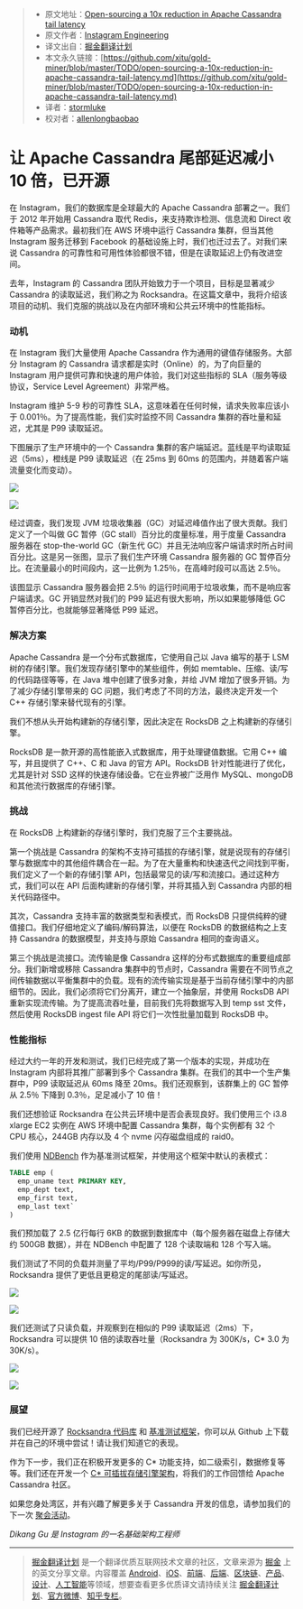 > * 原文地址：[Open-sourcing a 10x reduction in Apache Cassandra tail latency](https://engineering.instagram.com/open-sourcing-a-10x-reduction-in-apache-cassandra-tail-latency-d64f86b43589)
> * 原文作者：[Instagram Engineering](https://engineering.instagram.com/@InstagramEng?source=post_header_lockup)
> * 译文出自：[掘金翻译计划](https://github.com/xitu/gold-miner)
> * 本文永久链接：[https://github.com/xitu/gold-miner/blob/master/TODO/open-sourcing-a-10x-reduction-in-apache-cassandra-tail-latency.md](https://github.com/xitu/gold-miner/blob/master/TODO/open-sourcing-a-10x-reduction-in-apache-cassandra-tail-latency.md)
> * 译者：[stormluke](http://stormluke.me)
> * 校对者：[allenlongbaobao](https://github.com/allenlongbaobao)

# 让 Apache Cassandra 尾部延迟减小 10 倍，已开源

在 Instagram，我们的数据库是全球最大的 Apache Cassandra 部署之一。我们于 2012 年开始用 Cassandra 取代 Redis，来支持欺诈检测、信息流和 Direct 收件箱等产品需求。最初我们在 AWS 环境中运行 Cassandra 集群，但当其他 Instagram 服务迁移到 Facebook 的基础设施上时，我们也迁过去了。对我们来说 Cassandra 的可靠性和可用性体验都很不错，但是在读取延迟上仍有改进空间。

去年，Instagram 的 Cassandra 团队开始致力于一个项目，目标是显著减少 Cassandra 的读取延迟，我们称之为 Rocksandra。在这篇文章中，我将介绍该项目的动机、我们克服的挑战以及在内部环境和公共云环境中的性能指标。

### 动机

在 Instagram 我们大量使用 Apache Cassandra 作为通用的键值存储服务。大部分 Instagram 的 Cassandra 请求都是实时（Online）的，为了向巨量的 Instagram 用户提供可靠和快速的用户体验，我们对这些指标的 SLA（服务等级协议，Service Level Agreement）非常严格。

Instagram 维护 5-9 秒的可靠性 SLA，这意味着在任何时候，请求失败率应该小于 0.001％。为了提高性能，我们实时监控不同 Cassandra 集群的吞吐量和延迟，尤其是 P99 读取延迟。

下图展示了生产环境中的一个 Cassandra 集群的客户端延迟。蓝线是平均读取延迟（5ms），橙线是 P99 读取延迟（在 25ms 到 60ms 的范围内，并随着客户端流量变化而变动）。

![](https://cdn-images-1.medium.com/max/800/1*Scn1Nm33oukOJpUd4Ukszw.png)

![](https://cdn-images-1.medium.com/max/800/1*ItBORNwCXce82ZNX6qf6Vg.png)

经过调查，我们发现 JVM 垃圾收集器（GC）对延迟峰值作出了很大贡献。我们定义了一个叫做 GC 暂停（GC stall）百分比的度量标准，用于度量 Cassandra 服务器在 stop-the-world GC（新生代 GC）并且无法响应客户端请求时所占时间百分比。这是另一张图，显示了我们生产环境 Cassandra 服务器的 GC 暂停百分比。在流量最小的时间段内，这一比例为 1.25％，在高峰时段可以高达 2.5％。

该图显示 Cassandra 服务器会把 2.5％ 的运行时间用于垃圾收集，而不是响应客户端请求。GC 开销显然对我们的 P99 延迟有很大影响，所以如果能够降低 GC 暂停百分比，也就能够显著降低 P99 延迟。

### 解决方案

Apache Cassandra 是一个分布式数据库，它使用自己以 Java 编写的基于 LSM 树的存储引擎。我们发现存储引擎中的某些组件，例如 memtable、压缩、读/写的代码路径等等，在 Java 堆中创建了很多对象，并给 JVM 增加了很多开销。为了减少存储引擎带来的 GC 问题，我们考虑了不同的方法，最终决定开发一个 C++ 存储引擎来替代现有的引擎。

我们不想从头开始构建新的存储引擎，因此决定在 RocksDB 之上构建新的存储引擎。

RocksDB 是一款开源的高性能嵌入式数据库，用于处理键值数据。它用 C++ 编写，并且提供了 C++、C 和 Java 的官方 API。RocksDB 针对性能进行了优化，尤其是针对 SSD 这样的快速存储设备。它在业界被广泛用作 MySQL、mongoDB 和其他流行数据库的存储引擎。

### 挑战

在 RocksDB 上构建新的存储引擎时，我们克服了三个主要挑战。

第一个挑战是 Cassandra 的架构不支持可插拔的存储引擎，就是说现有的存储引擎与数据库中的其他组件耦合在一起。为了在大量重构和快速迭代之间找到平衡，我们定义了一个新的存储引擎 API，包括最常见的读/写和流接口。通过这种方式，我们可以在 API 后面构建新的存储引擎，并将其插入到 Cassandra 内部的相关代码路径中。

其次，Cassandra 支持丰富的数据类型和表模式，而 RocksDB 只提供纯粹的键值接口。我们仔细地定义了编码/解码算法，以便在 RocksDB 的数据结构之上支持 Cassandra 的数据模型，并支持与原始 Cassandra 相同的查询语义。

第三个挑战是流接口。流传输是像 Cassandra 这样的分布式数据库的重要组成部分。我们新增或移除 Cassandra 集群中的节点时，Cassandra 需要在不同节点之间传输数据以平衡集群中的负载。现有的流传输实现是基于当前存储引擎中的内部细节的。因此，我们必须将它们分离开，建立一个抽象层，并使用 RocksDB API 重新实现流传输。为了提高流吞吐量，目前我们先将数据写入到 temp sst 文件，然后使用 RocksDB ingest file API 将它们一次性批量加载到 RocksDB 中。

### 性能指标

经过大约一年的开发和测试，我们已经完成了第一个版本的实现，并成功在 Instagram 内部将其推广部署到多个 Cassandra 集群。在我们的其中一个生产集群中，P99 读取延迟从 60ms 降至 20ms。我们还观察到，该群集上的 GC 暂停从 2.5％ 下降到 0.3％，足足减小了 10 倍！

我们还想验证 Rocksandra 在公共云环境中是否会表现良好。我们使用三个 i3.8 xlarge EC2 实例在 AWS 环境中配置 Cassandra 集群，每个实例都有 32 个 CPU 核心，244GB 内存以及 4 个 nvme 闪存磁盘组成的 raid0。

我们使用 [NDBench](https://github.com/Netflix/ndbench) 作为基准测试框架，并使用这个框架中默认的表模式：

```sql
TABLE emp (
  emp_uname text PRIMARY KEY,
  emp_dept text,
  emp_first text,
  emp_last text`
)
```

我们预加载了 2.5 亿行每行 6KB 的数据到数据库中（每个服务器在磁盘上存储大约 500GB 数据），并在 NDBench 中配置了 128 个读取端和 128 个写入端。

我们测试了不同的负载并测量了平均/P99/P999的读/写延迟。如你所见，Rocksandra 提供了更低且更稳定的尾部读/写延迟。

![](https://cdn-images-1.medium.com/max/800/1*Mpvc-jd61xmcrE4aEth4NA.png)

![](https://cdn-images-1.medium.com/max/800/1*zZO7xeU8fsWosWbkev873g.png)

我们还测试了只读负载，并观察到在相似的 P99 读取延迟（2ms）下，Rocksandra 可以提供 10 倍的读取吞吐量（Rocksandra 为 300K/s，C* 3.0 为 30K/s）。

![](https://cdn-images-1.medium.com/max/800/1*E-2efj-mMo0dQWEvZyxn1g.png)

![](https://cdn-images-1.medium.com/max/800/1*d5gs5SJzq6laocevBqA1Bg.png)

### 展望

我们已经开源了 [Rocksandra 代码库](https://github.com/Instagram/cassandra/tree/rocks_3.0) 和 [基准测试框架](https://github.com/Instagram/cassandra-aws-benchmark)，你可以从 Github 上下载并在自己的环境中尝试！请让我们知道它的表现。

作为下一步，我们正在积极开发更多的 C* 功能支持，如二级索引，数据修复等等。我们还在开发一个 [C* 可插拔存储引擎架构](https://issues.apache.org/jira/browse/CASSANDRA-13474)，将我们的工作回馈给 Apache Cassandra 社区。

如果您身处湾区，并有兴趣了解更多关于 Cassandra 开发的信息，请参加我们的下一次 [聚会活动](https://www.meetup.com/Apache-Cassandra-Bay-Area/events/248376266/)。

_Dikang Gu 是 Instagram 的一名基础架构工程师_


---

> [掘金翻译计划](https://github.com/xitu/gold-miner) 是一个翻译优质互联网技术文章的社区，文章来源为 [掘金](https://juejin.im) 上的英文分享文章。内容覆盖 [Android](https://github.com/xitu/gold-miner#android)、[iOS](https://github.com/xitu/gold-miner#ios)、[前端](https://github.com/xitu/gold-miner#前端)、[后端](https://github.com/xitu/gold-miner#后端)、[区块链](https://github.com/xitu/gold-miner#区块链)、[产品](https://github.com/xitu/gold-miner#产品)、[设计](https://github.com/xitu/gold-miner#设计)、[人工智能](https://github.com/xitu/gold-miner#人工智能)等领域，想要查看更多优质译文请持续关注 [掘金翻译计划](https://github.com/xitu/gold-miner)、[官方微博](http://weibo.com/juejinfanyi)、[知乎专栏](https://zhuanlan.zhihu.com/juejinfanyi)。

